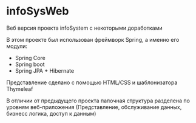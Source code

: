 # infoSysWeb
Веб версия проекта infoSystem с некоторыми доработками

В этом проекте был использован фреймворк Spring, а именно его модули:
- Spring Core
- Spring boot
- Spring JPA + Hibernate

Представление сделано с помощью HTML/CSS и шаблонизатора Thymeleaf

В отличии от предыдущего проекта папочная структура разделена по уровням веб-приложения (Представление, обслуживание данных, бизнесс логика, доступ к данным)
